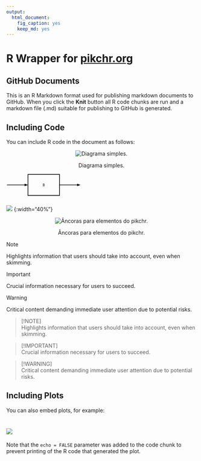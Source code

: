 ```yaml
---
output: 
  html_document: 
    fig_caption: yes
    keep_md: yes
---
```

R Wrapper for [pikchr.org](https://pikchr.org)
================

## GitHub Documents

This is an R Markdown format used for publishing markdown documents to
GitHub. When you click the **Knit** button all R code chunks are run and
a markdown file (.md) suitable for publishing to GitHub is generated.

## Including Code

You can include R code in the document as follows:

<div class="figure" style="text-align: center">

<img src="../../../../private/var/folders/j9/7g_srh2x0d71c5q0pbj5mxh40000gn/T/RtmpQlFvvr/filed7d350e11a2d.svg" alt="Diagrama simples."  />
<p class="caption">
Diagrama simples.
</p>

</div>

<svg style='width:40%;height:auto;font-size:80%;font-family:inherit;margin:0 0 10px 0;' xmlns='http://www.w3.org/2000/svg' class="pikchr" viewBox="0 0 260.64 76.32">
<polygon points="74.16,38.16 62.64,42.48 62.64,33.84" style="fill:rgb(0,0,0)"/>
<path d="M2.16,38.16L68.4,38.16"  style="fill:none;stroke-width:2.16;stroke:rgb(0,0,0);" />
<path d="M74.16,74.16L182.16,74.16L182.16,2.16L74.16,2.16Z"  style="fill:none;stroke-width:2.16;stroke:rgb(0,0,0);" />
<text x="128.16" y="38.16" text-anchor="middle" fill="rgb(0,0,0)" dominant-baseline="central">B</text>
<polygon points="254.16,38.16 242.64,42.48 242.64,33.84" style="fill:rgb(0,0,0)"/>
<path d="M182.16,38.16L248.4,38.16"  style="fill:none;stroke-width:2.16;stroke:rgb(0,0,0);" />
</svg>

![](README_files/pik.png) 
{:width=“40%”}

<div class="figure" style="text-align: center">

<img src="../../../../private/var/folders/j9/7g_srh2x0d71c5q0pbj5mxh40000gn/T/RtmpQlFvvr/filed7d31fad4ed2.svg" alt="Âncoras para elementos do pikchr."  />
<p class="caption">
Âncoras para elementos do pikchr.
</p>

</div>

> [!NOTE]  
> Highlights information that users should take into account, even when skimming.

> [!IMPORTANT]  
> Crucial information necessary for users to succeed.

> [!WARNING]  
> Critical content demanding immediate user attention due to potential risks.

> \[!NOTE\]  
> Highlights information that users should take into account, even when
> skimming.

> \[!IMPORTANT\]  
> Crucial information necessary for users to succeed.

> \[!WARNING\]  
> Critical content demanding immediate user attention due to potential
> risks.

## Including Plots

You can also embed plots, for example:

# ![](README_files/figure-gfm/pressure-2.png)<!-- -->

Note that the `echo = FALSE` parameter was added to the code chunk to
prevent printing of the R code that generated the plot.
